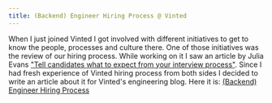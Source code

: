 ```yaml
---
title: (Backend) Engineer Hiring Process @ Vinted
---
```


When I just joined Vinted I got involved with different initiatives to get to know the people, processes and culture there. One of those initiatives was the review of our hiring process. While working on it I saw an article by Julia Evans ["Tell candidates what to expect from your interview process"](https://jvns.ca/blog/2020/06/30/tell-candidates-what-to-expect-from-your-job-interviews/). Since I had fresh experience of Vinted hiring process from both sides I decided to write an article about it for Vinted's engineering blog. Here it is: [(Backend) Engineer Hiring Process](https://vinted.engineering/2020/09/21/backend_engineer_hiring_process/)